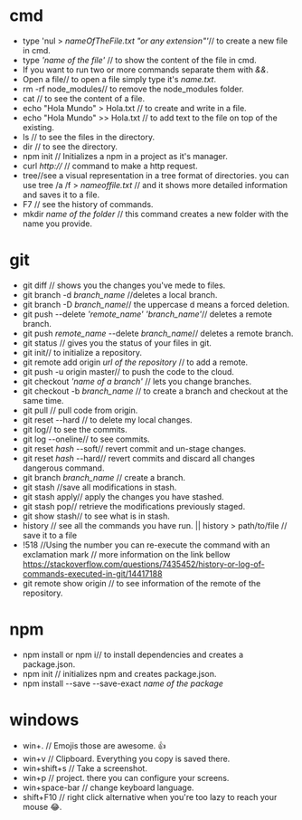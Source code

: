# cmd

  * type 'nul > *nameOfTheFile.txt "or any extension"'*// to create a new file in cmd.
  * type *'name of the file'* // to show the content of the file in cmd.
  * If you want to run two or more commands separate them with *&&*.
  * Open a file// to open a file simply type it's *name.txt*.
  * rm -rf node_modules// to remove the node_modules folder.
  * cat // to see the content of a file.
  * echo "Hola Mundo" > Hola.txt // to create and write in a file.
  * echo "Hola Mundo" >> Hola.txt // to add text to the file on top of the existing.
  * ls // to see the files in the directory.
  * dir // to see the directory.
  * npm init // Initializes a npm in a project as it's manager.
  * curl *http://* // command to make a http request.
  * tree//see a visual representation in a tree format of directories. you can use tree /a /f > *nameoffile.txt* // and it shows more detailed information and saves it to a file.
  * F7 // see the history of commands.
  * mkdir *name of the folder* // this command creates a new folder with the name you provide.

# git

  * git diff // shows you the changes you've mede to files.
  * git branch -d *branch_name* //deletes a local branch.
  * git branch -D *branch_name*// the uppercase d means a forced deletion.
  * git push --delete *'remote_name'*  *'branch_name'*// deletes a remote branch.
  * git push *remote_name* --delete *branch_name*// deletes a remote branch.
  * git status // gives you the status of your files in git.
  * git init// to initialize a repository.
  * git remote add origin *url of the repository* // to add a remote.
  * git push -u origin master// to push the code to the cloud.
  * git checkout *'name of a branch'* // lets you change branches.
  * git checkout -b *branch_name* // to create a branch and checkout at the same time.
  * git pull // pull code from origin.
  * git reset --hard // to delete my local changes.
  * git log// to see the commits.
  * git log --oneline// to see commits.
  * git reset *hash* --soft// revert commit and un-stage changes.
  * git reset *hash* --hard// revert commits and discard all changes dangerous command.
  * git branch *branch_name* // create a branch.
  * git stash //save all modifications in stash.
  * git stash apply// apply the changes you have stashed.
  * git stash pop// retrieve the modifications previously staged.
  * git show stash// to see what is in stash.
  * history // see all the commands you have run. || history > path/to/file // save it to a file
  * !518 //Using the number you can re-execute the command with an exclamation mark // more information on the link bellow 
  https://stackoverflow.com/questions/7435452/history-or-log-of-commands-executed-in-git/14417188
  * git remote show origin // to see information of the remote of the repository.
  
# npm

  * npm install or npm i// to install dependencies and creates a package.json.
  * npm init // initializes npm and creates package.json.
  * npm install --save --save-exact *name of the package*

# windows

  * win+. // Emojis those are awesome. 👍
  * win+v // Clipboard. Everything you copy is saved there.
  * win+shift+s // Take a screenshot.
  * win+p // project. there you can configure your screens.
  * win+space-bar // change keyboard language.
  * shift+F10 // right click alternative when you're too lazy to reach your mouse 😂.
